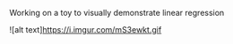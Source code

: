 Working on a toy to visually demonstrate linear regression

![alt text]https://i.imgur.com/mS3ewkt.gif

